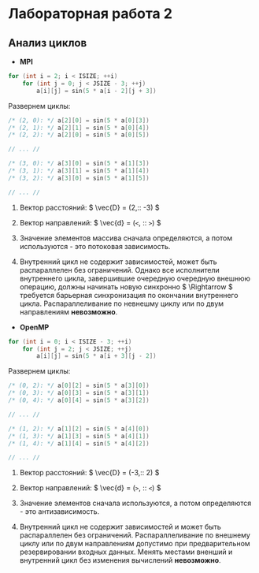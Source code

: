 # Лабораторная работа 2

## Анализ циклов

-  **MPI**

``` cpp
for (int i = 2; i < ISIZE; ++i)
    for (int j = 0; j < JSIZE - 3; ++j)
        a[i][j] = sin(5 * a[i - 2][j + 3])
```

Развернем циклы:

``` cpp
/* (2, 0): */ a[2][0] = sin(5 * a[0][3])
/* (2, 1): */ a[2][1] = sin(5 * a[0][4])
/* (2, 2): */ a[2][0] = sin(5 * a[0][5])

// ... //

/* (3, 0): */ a[3][0] = sin(5 * a[1][3])
/* (3, 1): */ a[3][1] = sin(5 * a[1][4])
/* (3, 2): */ a[3][0] = sin(5 * a[1][5])

// ... // 
```

1. Вектор расстояний: $ \vec{D} = (2,\:\: -3) $

2. Вектор направлений: $ \vec{d} = (`<`, \:\: `>`) $

3. Значение элементов массива сначала определяются, а потом используются - это потоковая зависимость.

4. Внутренний цикл не содержит зависимостей, может быть распараллелен без ограничений. Однако все исполнители внутреннего цикла, завершившие очередную очередную внешнюю операцию, должны начинать новую синхронно $ \Rightarrow $ требуется барьерная синхронизация по окончании внутреннего цикла. Распараллеливание по невнешму циклу или по двум направлениям **невозможно**. 

- **OpenMP**

``` cpp
for (int i = 0; i < ISIZE - 3; ++i)
    for (int j = 2; j < JSIZE; ++j)
        a[i][j] = sin(5 * a[i + 3][j - 2])
```
Развернем циклы:

``` cpp
/* (0, 2): */ a[0][2] = sin(5 * a[3][0])
/* (0, 3): */ a[0][3] = sin(5 * a[3][1])
/* (0, 4): */ a[0][4] = sin(5 * a[3][2])

// ... //

/* (1, 2): */ a[1][2] = sin(5 * a[4][0])
/* (1, 3): */ a[1][3] = sin(5 * a[4][1])
/* (1, 4): */ a[1][4] = sin(5 * a[4][2])

// ... // 
```

1. Вектор расстояний: $ \vec{D} = (-3,\:\: 2) $

2. Вектор направлений: $ \vec{d} = (`>`, \:\: `<`) $

3. Значение элементов сначала используются, а потом определяются - это антизависимость.

4. Внутренний цикл не содержит зависимостей и может быть распараллелен без ограничений. Распараллеливание по внешнему циклу или по двум направлениям допустимо при предварительном резервировании входных данных. Менять местами вненший и внутренний цикл без изменения вычислений **невозможно**.


